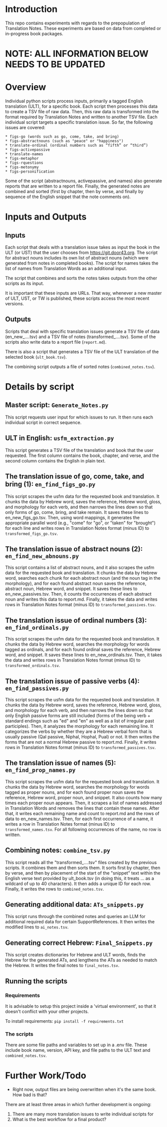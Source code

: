 # Introduction
This repo contains experiments with regards to the prepopulation of Translation Notes. These experiments are based on data from completed or in-progress book packages.

# NOTE: ALL INFORMATION BELOW NEEDS TO BE UPDATED

# Overview

Individual python scripts process inputs, primarily a tagged English translation (ULT), for a specific book. Each script then processes this data to create a TSV file of raw data. Then, this raw data is transformed into the format required by Translation Notes and written to another TSV file. Each individual script targets a specific translation issue. So far, the following issues are covered:

    * figs-go (words such as go, come, take, and bring)
    * figs-abstractnouns (such as "peace" or "happiness")
    * translate-ordinal (ordinal numbers such as “fifth” or “third”)
    * figs-activepassive
    * translate-names
    * figs-metaphor
    * figs-rquestions
    * figs-metonymy
    * figs-personification

Some of the script (abstractnouns, activepassive, and names) also generate reports that are written to a report file. Finally, the generated notes are combined and sorted (first by chapter, then by verse, and finally by sequence of the English snippet that the note comments on).

# Inputs and Outputs

## Inputs
Each script that deals with a translation issue takes as input the book in the ULT (or UST) that the user chooses from https://git.door43.org. The script for abstract nouns includes its own list of abstract nouns (which were generated from notes in completed books). The script for names takes the list of names from Translation Words as an additional input.

The script that combines and sorts the notes takes outputs from the other scripts as its input.

It is important that these inputs are URLs. That way, whenever a new master of ULT, UST, or TW is published, these scripts access the most recent versions.

## Outputs

Scripts that deal with specific translation issues generate a TSV file of data (en_new_….tsv) and a TSV file of notes (transformed_….tsv). Some of the scripts also write data to a report file (`report.md`). 

There is also a script that generates a TSV file of the ULT translation of the selected book (`ult_book.tsv`).

The combining script outputs a file of sorted notes (`combined_notes.tsv`).

# Details by script

## Master script: `Generate_Notes.py`

This script requests user input for which issues to run. It then runs each individual script in correct sequence.

## ULT in English: `usfm_extraction.py`

This script generates a TSV file of the translation and book that the user requested. The first column contains the book, chapter, and verse, and the second column contains the English in plain text.

## The translation issue of go, come, take, and bring (1): `en_find_figs_go.py`

This script scrapes the usfm data for the requested book and translation. It chunks the data by Hebrew word, saves the reference, Hebrew word, gloss, and morphology for each verb, and then narrows the lines down so that only forms of go, come, bring, and take remain. It saves these lines to en_new_figs_go.tsv. Then, using word mappings, it generates the appropriate parallel word (e.g., "come" for "go", or "taken" for "brought") for each line and writes rows in Translation Notes format (minus ID) to `transformed_figs_go.tsv`.

## The translation issue of abstract nouns (2): `en_find_new_abnouns.py`

This script contains a list of abstract nouns, and it also scrapes the usfm data for the requested book and translation. It chunks the data by Hebrew word, searches each chunk for each abstract noun (and the noun tag in the morphology), and for each found abstract noun saves the reference, abstract noun, Hebrew word, and snippet. It saves these lines to en_new_passives.tsv. Then, it counts the occurrences of each abstract noun and writes this data to report.md. Finally, it takes the data and writes rows in Translation Notes format (minus ID) to `transformed_passives.tsv`.

## The translation issue of ordinal numbers (3): `en_find_ordinals.py`

This script scrapes the usfm data for the requested book and translation. It chunks the data by Hebrew word, searches the morphology for words tagged as ordinals, and for each found ordinal saves the reference, Hebrew word, and snippet. It saves these lines to en_new_ordinals.tsv. Then, it takes the data and writes rows in Translation Notes format (minus ID) to `transformed_ordinals.tsv`.

## The translation issue of passive verbs (4): `en_find_passives.py`

This script scrapes the usfm data for the requested book and translation. It chunks the data by Hebrew word, saves the reference, Hebrew word, gloss, and morphology for each verb, and then narrows the lines down so that only English passive forms are still included (forms of the being verb + standard endings such as "ed" and "en" as well as a list of irregular past participles). Then, it analyzes the morphology for each remaining line. It categorizes the verbs by whether they are a Hebrew verbal form that is usually passive (Qal passive, Niphal, Hophal, Pual) or not. It then writes the forms that are not a normal Hebrew passive to report.md. Finally, it writes rows in Translation Notes format (minus ID) to `transformed_passives.tsv`.

## The translation issue of names (5): `en_find_prop_names.py`

This script scrapes the usfm data for the requested book and translation. It chunks the data by Hebrew word, searches the morphology for words tagged as proper nouns, and for each found proper noun saves the reference, Hebrew word, proper noun, and snippet. It also counts how many times each proper noun appears. Then, it scrapes a list of names addressed in Translation Words and removes the lines that contain these names. After that, it writes each remaining name and count to report.md and the rows of data to en_new_names.tsv. Then, for each first occurrence of a name, it writes a row in Translation Notes format (minus ID) to `transformed_names.tsv`. For all following occurrences of the name, no row is written.

## Combining notes: `combine_tsv.py`

This script reads all the "transformed_….tsv" files created by the previous scripts. It combines them and then sorts them. It sorts first by chapter, then by verse, and then by placement of the start of the "snippet" text within the English verse text provided by ult_book.tsv (in doing this, it treats … as a wildcard of up to 40 characters). It then adds a unique ID for each row. Finally, it writes the rows to `combined_notes.tsv`.

## Generating additional data: `ATs_snippets.py`

This script runs through the combined notes and queries an LLM for additional required data for certain SupportReferences. It then writes the modified lines to `ai_notes.tsv`.

## Generating correct Hebrew: `Final_Snippets.py`

This script creates dictionaries for Hebrew and ULT words, finds the Hebrew for the generated ATs, and lengthens the ATs as needed to match the Hebrew. It writes the final notes to `final_notes.tsv`.

## Running the scripts

### Requirements
It is advisable to setup this project inside a 'virtual environment', so that it doesn't conflict with your other projects. 

To install requirements:
`pip install -f requirements.txt`

### The scripts
There are some file paths and variables to set up in a .env file. These include book name, version, API key, and file paths to the ULT text and `combined_notes.tsv`.

# Further Work/Todo

- Right now, output files are being overwritten when it's the same book. How bad is that?

There are at least three areas in which further development is ongoing:

1. There are many more translation issues to write individual scripts for
2. What is the best workflow for a final product?